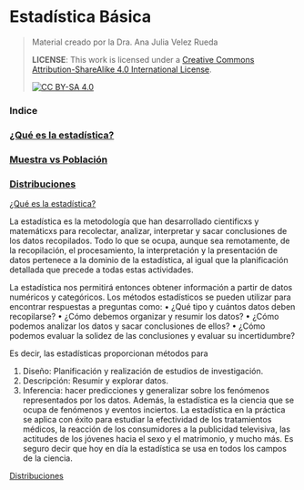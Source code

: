 # Estadística Básica
> Material creado por la Dra. Ana Julia Velez Rueda
>
>
> **LICENSE**: This work is licensed under a
[Creative Commons Attribution-ShareAlike 4.0 International License][cc-by-sa].
>
>[![CC BY-SA 4.0][cc-by-sa-image]][cc-by-sa]

[cc-by-sa]: http://creativecommons.org/licenses/by-sa/4.0/
[cc-by-sa-image]: https://licensebuttons.net/l/by-sa/4.0/88x31.png
[cc-by-sa-shield]: https://img.shields.io/badge/License-CC%20BY--SA%204.0-lightgrey.svg

### Indice
  ### [¿Qué es la estadística?](#intro)
  ### [Muestra vs Población](#muestra)
  ### [Distribuciones](#distribuciones)

[¿Qué es la estadística?](#indice)

La estadística es la metodología que han desarrollado cientificxs y matemáticxs para recolectar, analizar, interpretar y sacar conclusiones de los datos recopilados. Todo lo que se ocupa, aunque sea remotamente, de la recopilación, el procesamiento, la interpretación y la presentación de datos pertenece a la dominio de la estadística, al igual que la planificación detallada que precede a todas estas actividades.

La estadística nos permitirá entonces obtener información a partir de datos numéricos y categóricos. Los métodos estadísticos se pueden utilizar para encontrar respuestas a preguntas como:
• ¿Qué tipo y cuántos datos deben recopilarse?
• ¿Cómo debemos organizar y resumir los datos?
• ¿Cómo podemos analizar los datos y sacar conclusiones de ellos?
• ¿Cómo podemos evaluar la solidez de las conclusiones y evaluar su incertidumbre?

Es decir, las estadísticas proporcionan métodos para
1. Diseño: Planificación y realización de estudios de investigación.
2. Descripción: Resumir y explorar datos.
3. Inferencia: hacer predicciones y generalizar sobre los fenómenos representados por los datos.
Además, la estadística es la ciencia que se ocupa de fenómenos y eventos inciertos. La estadística en la práctica se aplica con éxito para estudiar la efectividad de los tratamientos médicos, la reacción de los consumidores a la publicidad televisiva, las actitudes de los jóvenes hacia el sexo y el matrimonio, y mucho más. Es seguro decir que hoy en día la estadística se usa en todos los campos de la ciencia.


[Distribuciones](#distribuciones)